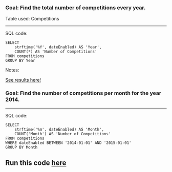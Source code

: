 
### Goal: Find the total number of competitions every year.

Table used: Competitions

---
SQL code:

```
SELECT 
    strftime('%Y', dateEnabled) AS 'Year', 
    COUNT(*) AS 'Number of Competitions'
FROM competitions
GROUP BY Year
```
Notes:





[See results here!](https://www.kaggle.com/lochleven/meta-kaggle/competition-list1/run/101433)

### Goal: Find the number of competitions per month for the year 2014.

---
SQL code:

```
SELECT 
    strftime('%m', dateEnabled) AS 'Month',
    COUNT('Month') AS 'Number of Competitions'
FROM competitions
WHERE dateEnabled BETWEEN '2014-01-01' AND '2015-01-01'
GROUP BY Month
```
Run this code [here](https://www.kaggle.com/lochleven/d/kaggle/meta-kaggle/competition-list1/edit)
---


